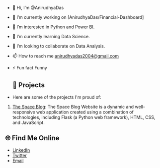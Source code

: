 - 👋 Hi, I’m @AnirudhyaDas
- 🔭 I’m currently working on [AnirudhyaDas/Financial-Dashboard]
- 👀 I’m interested in Python and Power BI.
- 🌱 I’m currently learning Data Science.
- 💞️ I’m looking to collaborate on Data Analysis.
- 📫 How to reach me anirudhyadas2004@gmail.com
- ⚡ Fun fact Funny
  
  ## 🚀 Projects

- Here are some of the projects I'm proud of:

1. [The Space Blog](https://github.com/[AnirudhyaDas/The-Space-Blog]): The Space Blog Website is a dynamic and well-responsive web application created using a combination of technologies, including Flask (a Python web framework), HTML, CSS, and JavaScript.

## 🌐 Find Me Online

- [LinkedIn](https://www.linkedin.com/in/anirudhya-das-744044202/)
- [Twitter](https://twitter.com/AnirudhyaDas12)
- [Email](anirudhadasdas2004@gmail.com)



<!---
AnirudhyaDas/AnirudhyaDas is a ✨ special ✨ repository because its `README.md` (this file) appears on your GitHub profile.
You can click the Preview link to take a look at your changes.
--->
